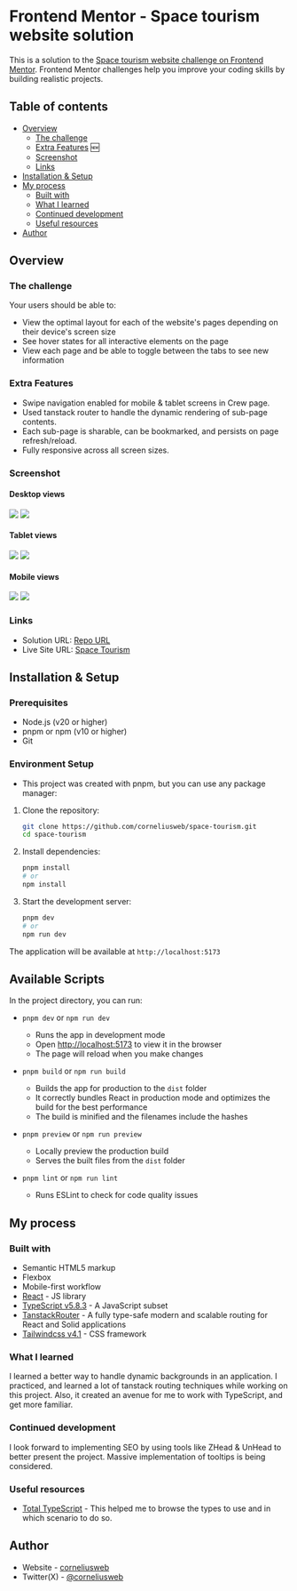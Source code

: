 # Frontend Mentor - Space tourism website solution

This is a solution to the [Space tourism website challenge on Frontend Mentor](https://www.frontendmentor.io/challenges/space-tourism-multipage-website-gRWj1URZ3). Frontend Mentor challenges help you improve your coding skills by building realistic projects. 

## Table of contents

-  [Overview](#overview)
   -  [The challenge](#the-challenge)
   -  [Extra Features](#extra-features) 🆕
   -  [Screenshot](#screenshot)
   -  [Links](#links)
-  [Installation & Setup](#installation--setup)
-  [My process](#my-process)
   -  [Built with](#built-with)
   -  [What I learned](#what-i-learned)
   -  [Continued development](#continued-development)
   -  [Useful resources](#useful-resources)
-  [Author](#author)

## Overview

### The challenge

Your users should be able to:

- View the optimal layout for each of the website's pages depending on their device's screen size
- See hover states for all interactive elements on the page
- View each page and be able to toggle between the tabs to see new information

### Extra Features
- Swipe navigation enabled for mobile & tablet screens in Crew page.
- Used tanstack router to handle the dynamic rendering of sub-page contents.
- Each sub-page is sharable, can be bookmarked, and persists on page refresh/reload.
- Fully responsive across all screen sizes.

### Screenshot

#### Desktop views

![](./demo/default.png)
![](./demo/desktop-tech.png)

#### Tablet views

![](./demo/iPad-v.png)
![](./demo/iPad-h.png)

#### Mobile views

![](./demo/phone-crew.png)
![](./demo/phone-dest.png)



### Links

-  Solution URL: [Repo URL](https://github.com/corneliusweb/space-tourism)
-  Live Site URL: [Space Tourism](https://cornelius-space.vercel.app/)

## Installation & Setup

### Prerequisites

-  Node.js (v20 or higher)
-  pnpm or npm (v10 or higher)
-  Git

### Environment Setup

-  This project was created with pnpm, but you can use any package manager:

1. Clone the repository:

   ```bash
   git clone https://github.com/corneliusweb/space-tourism.git
   cd space-tourism
   ```

2. Install dependencies:

   ```bash
   pnpm install
   # or
   npm install
   ```

3. Start the development server:
   ```bash
   pnpm dev
   # or
   npm run dev
   ```

The application will be available at `http://localhost:5173`

## Available Scripts

In the project directory, you can run:

-  `pnpm dev` or `npm run dev`

   -  Runs the app in development mode
   -  Open [http://localhost:5173](http://localhost:5173) to view it in the browser
   -  The page will reload when you make changes

-  `pnpm build` or `npm run build`

   -  Builds the app for production to the `dist` folder
   -  It correctly bundles React in production mode and optimizes the build for the best performance
   -  The build is minified and the filenames include the hashes

-  `pnpm preview` or `npm run preview`

   -  Locally preview the production build
   -  Serves the built files from the `dist` folder

-  `pnpm lint` or `npm run lint`
   -  Runs ESLint to check for code quality issues

## My process

### Built with

- Semantic HTML5 markup
- Flexbox
- Mobile-first workflow
- [React](https://reactjs.org/) - JS library
- [TypeScript v5.8.3](https://typescript.org) - A JavaScript subset
- [TanstackRouter](https://tanstack.dev/router) - A fully type-safe modern and scalable routing for React and Solid applications
- [Tailwindcss v4.1](https://tailwindcss.com/) - CSS framework


### What I learned

I learned a better way to handle dynamic backgrounds in an application.
I practiced, and learned a lot of tanstack routing techniques while working on this project.
Also, it created an avenue for me to work with TypeScript, and get more familiar.

### Continued development
I look forward to implementing SEO by using tools like ZHead & UnHead to better present the project.
Massive implementation of tooltips is being considered.


### Useful resources

- [Total TypeScript](https://totaltypescript.com) - This helped me to browse the types to use and in which scenario to do so.

## Author

-  Website - [corneliusweb](https://github.com/corneliusweb)
-  Twitter(X) - [@corneliusweb](https://x.com/corneliusweb_)